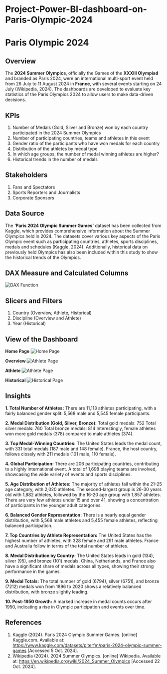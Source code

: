 # Project-Power-BI-dashboard-on-Paris-Olympic-2024
# Paris Olympic 2024

## Overview
The **2024 Summer Olympics**, officially the Games of the **XXXIII Olympiad** and branded as Paris 2024, were an international multi-sport event held from 26 July to 11 August 2024 in **France**, with several events starting on 24 July (Wikipedia, 2024). The dashboards are developed to evaluate key statistics of the Paris Olympics 2024 to allow users to make data-driven decisions.

## KPIs
1. Number of Medals (Gold, Silver and Bronze) won by each country participated in the 2024 Summer Olympics
2. Number of participating countries, teams and athletes in this event
3. Gender ratio of the participants who have won medals for each country
4. Distribution of the athletes by medal type
5. In which age groups, the number of medal winning athletes are higher?
6. Historical trends in the number of medals

## Stakeholders
1. Fans and Spectators
2. Sports Reporters and Journalists
3. Corporate Sponsors

## Data Source
The **‘Paris 2024 Olympic Summer Games’** dataset has been collected from Kaggle, which provides comprehensive information about the Summer Olympics held in 2024. The datasets cover various key aspects of the Paris Olympic event such as participating countries, athletes, sports disciplines, medals and schedules (Kaggle, 2024). Additionally, historical data on previously held Olympics has also been included within this study to show the historical trends of the Olympics.

## DAX Measure and Calculated Columns
![DAX Function](https://github.com/user-attachments/assets/dabc8f1d-2988-41d4-a03e-86612894b7af)

## Slicers and Filters
1. Country (Overview, Athlete, Historical)
2. Discipline (Overview and Athlete)
3. Year (Historical)

## View of the Dashboard
**Home Page**
![Home Page](https://github.com/user-attachments/assets/ff9ee0bf-ab2f-4421-868f-e5e382ccb7f9)

**Overview**
![Athlete Page](https://github.com/user-attachments/assets/0afb0819-e02f-4a36-8209-a186e90138cd)

**Athlete**
![Athlete Page](https://github.com/user-attachments/assets/0afb0819-e02f-4a36-8209-a186e90138cd)

**Historical**
![Historical Page](https://github.com/user-attachments/assets/d3088b4f-3fb9-438c-9aed-fe11b2075769)

## Insights

**1. Total Number of Athletes:**
There are 11,113 athletes participating, with a fairly balanced gender split: 5,568 male and 5,545 female participants.

**2. Medal Distribution (Gold, Silver, Bronze):**
Total gold medals: 752
Total silver medals: 760
Total bronze medals: 814
Interestingly, female athletes won more gold medals (378) compared to male athletes (374).

**3. Top Medal-Winning Countries:**
The United States leads the medal count, with 331 total medals (187 male and 148 female).
France, the host country, follows closely with 211 medals (101 male, 110 female).

**4. Global Participation:**
There are 206 participating countries, contributing to a highly international event.
A total of 1,698 playing teams are involved, showcasing the wide variety of events and sports disciplines.

**5. Age Distribution of Athletes:**
The majority of athletes fall within the 21-25 age category, with 2,020 athletes. The second-largest group is 26-30 years old with 1,882 athletes, followed by the 16-20 age group with 1,857 athletes.
There are very few athletes under 15 and over 41, showing a concentration of participants in the younger adult categories.

**6. Balanced Gender Representation:**
There is a nearly equal gender distribution, with 5,568 male athletes and 5,455 female athletes, reflecting balanced participation.

**7. Top Countries by Athlete Representation:**
The United States has the highest number of athletes, with 328 female and 291 male athletes.
France and Australia follow in terms of the total number of athletes.

**8. Medal Distribution by Country:**
The United States leads in gold (134), silver (95), and bronze (101) medals.
China, Netherlands, and France also have a significant share of medals across all types, showing their strong performance in the games.

**9. Medal Totals:**
The total number of gold (6794), silver (6751), and bronze (7212) medals won from 1896 to 2020 shows a relatively balanced distribution, with bronze slightly leading.

**10. Post-1950 Growth:**
A marked increase in medal counts occurs after 1950, indicating a rise in Olympic participation and events over time.

## References
1. Kaggle (2024). Paris 2024 Olympic Summer Games. [online] Kaggle.com. Available at: https://www.kaggle.com/datasets/piterfm/paris-2024-olympic-summer-games [Accessed 5 Oct. 2024].
2. Wikipedia (2024). 2024 Summer Olympics. [online] Wikipedia. Available at: https://en.wikipedia.org/wiki/2024_Summer_Olympics [Accessed 22 Oct. 2024].

